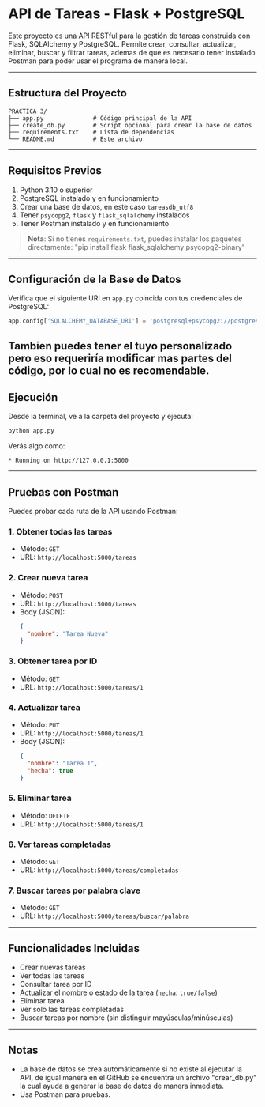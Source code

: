 # API de Tareas - Flask + PostgreSQL

Este proyecto es una API RESTful para la gestión de tareas construida con Flask, SQLAlchemy y PostgreSQL. Permite crear, consultar, actualizar, eliminar, buscar y filtrar tareas, ademas de que es necesario tener instalado Postman para poder usar el programa de manera local. 

---

## Estructura del Proyecto

```
PRACTICA 3/
├── app.py              # Código principal de la API
├── create_db.py        # Script opcional para crear la base de datos
├── requirements.txt    # Lista de dependencias
└── README.md           # Este archivo
```

---

## Requisitos Previos

1. Python 3.10 o superior
2. PostgreSQL instalado y en funcionamiento
3. Crear una base de datos, en este caso `tareasdb_utf8`
4. Tener `psycopg2`, `flask` y `flask_sqlalchemy` instalados
5. Tener Postman instalado y en funcionamiento 

> **Nota**: Si no tienes `requirements.txt`, puedes instalar los paquetes directamente:
"pip install flask flask_sqlalchemy psycopg2-binary"


---

##  Configuración de la Base de Datos

Verifica que el siguiente URI en `app.py` coincida con tus credenciales de PostgreSQL:

```python
app.config['SQLALCHEMY_DATABASE_URI'] = 'postgresql+psycopg2://postgres:postgres@localhost:5433/tareasdb_utf8'
```
Tambien puedes tener el tuyo personalizado pero eso requeriría modificar mas partes del código, por lo cual no es recomendable.
---

##  Ejecución

Desde la terminal, ve a la carpeta del proyecto y ejecuta:

```bash
python app.py
```

Verás algo como:

```
* Running on http://127.0.0.1:5000
```

---

## Pruebas con Postman

Puedes probar cada ruta de la API usando Postman:

### 1. Obtener todas las tareas
- Método: `GET`
- URL: `http://localhost:5000/tareas`

### 2. Crear nueva tarea
- Método: `POST`
- URL: `http://localhost:5000/tareas`
- Body (JSON):
  ```json
  {
    "nombre": "Tarea Nueva"
  }
  ```

### 3. Obtener tarea por ID
- Método: `GET`
- URL: `http://localhost:5000/tareas/1`

### 4. Actualizar tarea
- Método: `PUT`
- URL: `http://localhost:5000/tareas/1`
- Body (JSON):
  ```json
  {
    "nombre": "Tarea 1",
    "hecha": true
  }
  ```

### 5. Eliminar tarea
- Método: `DELETE`
- URL: `http://localhost:5000/tareas/1`

### 6. Ver tareas completadas
- Método: `GET`
- URL: `http://localhost:5000/tareas/completadas`

### 7. Buscar tareas por palabra clave
- Método: `GET`
- URL: `http://localhost:5000/tareas/buscar/palabra`

---

##  Funcionalidades Incluidas

- Crear nuevas tareas
- Ver todas las tareas
- Consultar tarea por ID
- Actualizar el nombre o estado de la tarea (`hecha`: `true/false`)
- Eliminar tarea
- Ver solo las tareas completadas
- Buscar tareas por nombre (sin distinguir mayúsculas/minúsculas)

---

##  Notas

- La base de datos se crea automáticamente si no existe al ejecutar la API, de igual manera en el GitHub se encuentra un archivo "crear_db.py" la cual ayuda a generar la base de datos de manera inmediata.
- Usa Postman para pruebas.
